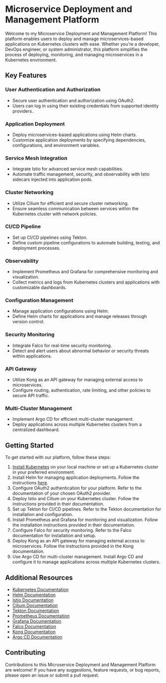 # Microservice Deployment and Management Platform

Welcome to my Microservice Deployment and Management Platform! This platform enables users to deploy and manage microservices-based applications on Kubernetes clusters with ease. Whether you're a developer, DevOps engineer, or system administrator, this platform simplifies the process of deploying, monitoring, and managing microservices in a Kubernetes environment.

## Key Features

### User Authentication and Authorization
- Secure user authentication and authorization using OAuth2.
- Users can log in using their existing credentials from supported identity providers.

### Application Deployment
- Deploy microservices-based applications using Helm charts.
- Customize application deployments by specifying dependencies, configurations, and environment variables.

### Service Mesh Integration
- Integrate Istio for advanced service mesh capabilities.
- Automate traffic management, security, and observability with Istio sidecars injected into application pods.

### Cluster Networking
- Utilize Cilium for efficient and secure cluster networking.
- Ensure seamless communication between services within the Kubernetes cluster with network policies.

### CI/CD Pipeline
- Set up CI/CD pipelines using Tekton.
- Define custom pipeline configurations to automate building, testing, and deployment processes.

### Observability
- Implement Prometheus and Grafana for comprehensive monitoring and visualization.
- Collect metrics and logs from Kubernetes clusters and applications with customizable dashboards.

### Configuration Management
- Manage application configurations using Helm.
- Define Helm charts for applications and manage releases through version control.

### Security Monitoring
- Integrate Falco for real-time security monitoring.
- Detect and alert users about abnormal behavior or security threats within applications.

### API Gateway
- Utilize Kong as an API gateway for managing external access to microservices.
- Configure routing, authentication, rate limiting, and other policies to secure API traffic.

### Multi-Cluster Management
- Implement Argo CD for efficient multi-cluster management.
- Deploy applications across multiple Kubernetes clusters from a centralized dashboard.

## Getting Started

To get started with our platform, follow these steps:
1. [Install Kubernetes](https://kubernetes.io/docs/setup/) on your local machine or set up a Kubernetes cluster in your preferred environment.
2. Install Helm for managing application deployments. Follow the instructions [here](https://helm.sh/docs/intro/install/).
3. Configure OAuth2 authentication for your platform. Refer to the documentation of your chosen OAuth2 provider.
4. Deploy Istio and Cilium on your Kubernetes cluster. Follow the instructions provided in their documentation.
5. Set up Tekton for CI/CD pipelines. Refer to the Tekton documentation for installation and configuration.
6. Install Prometheus and Grafana for monitoring and visualization. Follow the installation instructions provided in their documentation.
7. Configure Falco for security monitoring. Refer to the Falco documentation for installation and setup.
8. Deploy Kong as an API gateway for managing external access to microservices. Follow the instructions provided in the Kong documentation.
9. Use Argo CD for multi-cluster management. Install Argo CD and configure it to manage applications across multiple Kubernetes clusters.

## Additional Resources

- [Kubernetes Documentation](https://kubernetes.io/docs/)
- [Helm Documentation](https://helm.sh/docs/)
- [Istio Documentation](https://istio.io/docs/)
- [Cilium Documentation](https://docs.cilium.io/)
- [Tekton Documentation](https://tekton.dev/docs/)
- [Prometheus Documentation](https://prometheus.io/docs/)
- [Grafana Documentation](https://grafana.com/docs/)
- [Falco Documentation](https://falco.org/docs/)
- [Kong Documentation](https://docs.konghq.com/)
- [Argo CD Documentation](https://argoproj.github.io/argo-cd/)

## Contributing

Contributions to this Microservice Deployment and Management Platform are welcome! If you have any suggestions, feature requests, or bug reports, please open an issue or submit a pull request.
